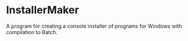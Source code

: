 # InstallerMaker
A program for creating a console installer of programs for Windows with compilation to Batch.
